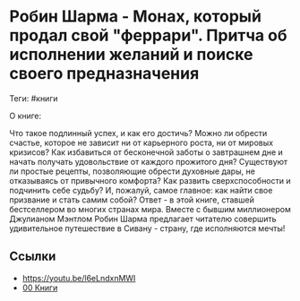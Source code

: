# Робин Шарма - Монах, который продал свой "феррари". Притча об исполнении желаний и поиске своего предназначения

Теги: #книги 

О книге:

Что такое подлинный успех, и как его достичь? Можно ли обрести счастье, которое не зависит ни от карьерного роста, ни от мировых кризисов? Как избавиться от бесконечной заботы о завтрашнем дне и начать получать удовольствие от каждого прожитого дня? Существуют ли простые рецепты, позволяющие обрести духовные дары, не отказываясь от привычного комфорта? Как развить сверхспособности и подчинить себе судьбу? И, пожалуй, самое главное: как найти свое призвание и стать самим собой? Ответ - в этой книге, ставшей бестселлером во многих странах мира. Вместе с бывшим миллионером Джулианом Мэнтлом Робин Шарма предлагает читателю совершить удивительное путешествие в Сивану - страну, где исполняются мечты!

## Ссылки

* https://youtu.be/l6eLndxnMWI
* [00 Книги](00%20%D0%9A%D0%BD%D0%B8%D0%B3%D0%B8.md)